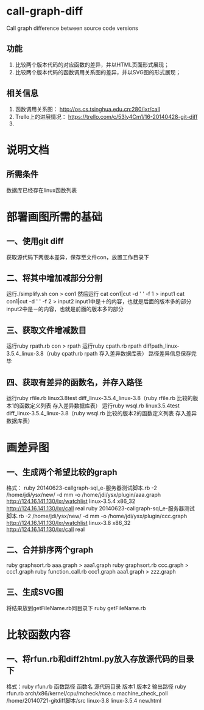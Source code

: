 call-graph-diff
===============

Call graph difference between source code versions

## 功能
 1. 比较两个版本代码的对应函数的差异，并以HTML页面形式展现；
 2. 比较两个版本代码的函数调用关系图的差异，并以SVG图的形式展现；
 
## 相关信息
 1. 函数调用关系图： http://os.cs.tsinghua.edu.cn:280/lxr/call
 2. Trello上的进展情况： https://trello.com/c/53ly4Cm1/16-20140428-git-diff
 3. 

# 说明文档
## 所需条件
数据库已经存在linux函数列表

# 部署画图所需的基础

## 一、使用git diff
获取源代码下两版本差异，保存至文件con，放置工作目录下

## 二、将其中增加减部分分割
运行./simplify.sh con > con1
然后运行
 cat con1|cut -d ' ' -f 1 > input1
 cat con1|cut -d ' ' -f 2 > input2
input1中是＋的内容，也就是后面的版本多的部分
input2中是－的内容，也就是前面的版本多的部分

## 三、获取文件增减数目
运行ruby rpath.rb con > rpath
运行ruby cpath.rb rpath diffpath_linux-3.5.4_linux-3.8（ruby cpath.rb rpath 存入差异数据库表）
路径差异信息保存完毕

## 四、获取有差异的函数名，并存入路径
运行ruby rfile.rb linux3.8test diff_linux-3.5.4_linux-3.8（ruby rfile.rb 比较的版本1的函数定义列表 存入差异数据库表）
运行ruby wsql.rb linux3.5.4test diff_linux-3.5.4_linux-3.8（ruby wsql.rb 比较的版本2的函数定义列表 存入差异数据库表）

# 画差异图

## 一、生成两个希望比较的graph
格式：
ruby 20140623-callgraph-sql_e-服务器测试脚本.rb -2 /home/jdi/ysx/new/ -d mm -o /home/jdi/ysx/plugin/aaa.graph http://124.16.141.130/lxr/watchlist linux-3.5.4 x86_32 http://124.16.141.130/lxr/call real
ruby 20140623-callgraph-sql_e-服务器测试脚本.rb -2 /home/jdi/ysx/new/ -d mm -o /home/jdi/ysx/plugin/ccc.graph http://124.16.141.130/lxr/watchlist linux-3.8 x86_32 http://124.16.141.130/lxr/call real

## 二、合并排序两个graph
ruby graphsort.rb aaa.graph > aaa1.graph
ruby graphsort.rb ccc.graph > ccc1.graph
ruby function_call.rb ccc1.graph aaa1.graph > zzz.graph

## 三、生成SVG图
将结果放到getFileName.rb同目录下
ruby getFileName.rb

# 比较函数内容

## 一、将rfun.rb和diff2html.py放入存放源代码的目录下
格式：ruby rfun.rb 函数路径 函数名 源代码目录 版本1 版本2 输出路径
ruby rfun.rb arch/x86/kernel/cpu/mcheck/mce.c machine_check_poll /home/20140721-gitdiff脚本/src linux-3.8 linux-3.5.4 new.html


